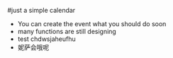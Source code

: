 #just a simple calendar

- You can create the event what you should do soon
- many functions are still designing
- test  chdwsjaheufhu
- 妮萨会哦呢
